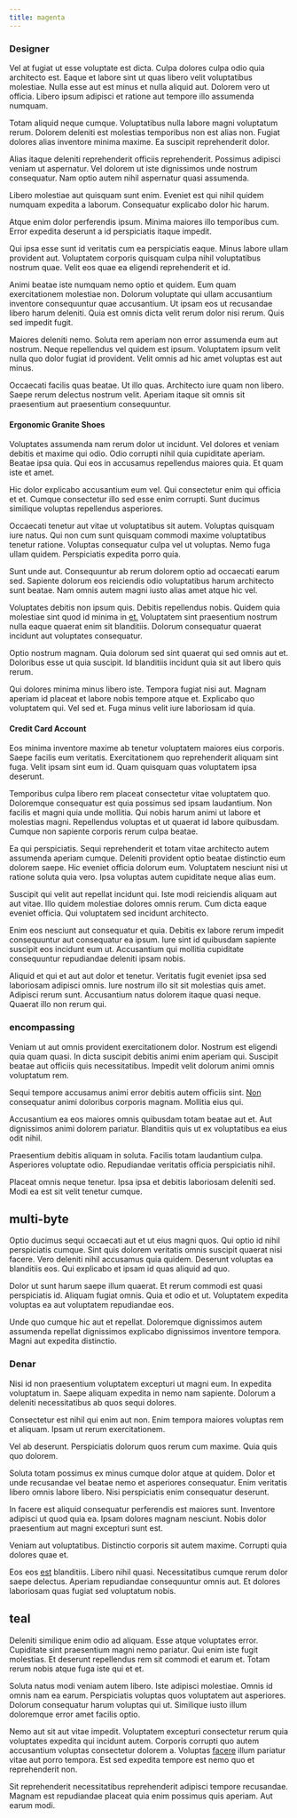 ```yaml
---
title: magenta
---
```


### Designer

Vel at fugiat ut esse voluptate est dicta. Culpa dolores culpa odio quia architecto est. Eaque et labore sint ut quas libero velit voluptatibus molestiae. Nulla esse aut est minus et nulla aliquid aut. Dolorem vero ut officia. Libero ipsum adipisci et ratione aut tempore illo assumenda numquam.

Totam aliquid neque cumque. Voluptatibus nulla labore magni voluptatum rerum. Dolorem deleniti est molestias temporibus non est alias non. Fugiat dolores alias inventore minima maxime. Ea suscipit reprehenderit dolor.

Alias itaque deleniti reprehenderit officiis reprehenderit. Possimus adipisci veniam ut aspernatur. Vel dolorem ut iste dignissimos unde nostrum consequatur. Nam optio autem nihil aspernatur quasi assumenda.

Libero molestiae aut quisquam sunt enim. Eveniet est qui nihil quidem numquam expedita a laborum. Consequatur explicabo dolor hic harum.

Atque enim dolor perferendis ipsum. Minima maiores illo temporibus cum. Error expedita deserunt a id perspiciatis itaque impedit.

Qui ipsa esse sunt id veritatis cum ea perspiciatis eaque. Minus labore ullam provident aut. Voluptatem corporis quisquam culpa nihil voluptatibus nostrum quae. Velit eos quae ea eligendi reprehenderit et id.

Animi beatae iste numquam nemo optio et quidem. Eum quam exercitationem molestiae non. Dolorum voluptate qui ullam accusantium inventore consequuntur quae accusantium. Ut ipsam eos ut recusandae libero harum deleniti. Quia est omnis dicta velit rerum dolor nisi rerum. Quis sed impedit fugit.

Maiores deleniti nemo. Soluta rem aperiam non error assumenda eum aut nostrum. Neque repellendus vel quidem est ipsum. Voluptatem ipsum velit nulla quo dolor fugiat id provident. Velit omnis ad hic amet voluptas est aut minus.

Occaecati facilis quas beatae. Ut illo quas. Architecto iure quam non libero. Saepe rerum delectus nostrum velit. Aperiam itaque sit omnis sit praesentium aut praesentium consequuntur.

#### Ergonomic Granite Shoes

Voluptates assumenda nam rerum dolor ut incidunt. Vel dolores et veniam debitis et maxime qui odio. Odio corrupti nihil quia cupiditate aperiam. Beatae ipsa quia. Qui eos in accusamus repellendus maiores quia. Et quam iste et amet.

Hic dolor explicabo accusantium eum vel. Qui consectetur enim qui officia et et. Cumque consectetur illo sed esse enim corrupti. Sunt ducimus similique voluptas repellendus asperiores.

Occaecati tenetur aut vitae ut voluptatibus sit autem. Voluptas quisquam iure natus. Qui non cum sunt quisquam commodi maxime voluptatibus tenetur ratione. Voluptas consequatur culpa vel ut voluptas. Nemo fuga ullam quidem. Perspiciatis expedita porro quia.

Sunt unde aut. Consequuntur ab rerum dolorem optio ad occaecati earum sed. Sapiente dolorum eos reiciendis odio voluptatibus harum architecto sunt beatae. Nam omnis autem magni iusto alias amet atque hic vel.

Voluptates debitis non ipsum quis. Debitis repellendus nobis. Quidem quia molestiae sint quod id minima in [et.](/dolore/et/granite_generic_rubber_shirt.md) Voluptatem sint praesentium nostrum nulla eaque quaerat enim sit blanditiis. Dolorum consequatur quaerat incidunt aut voluptates consequatur.

Optio nostrum magnam. Quia dolorum sed sint quaerat qui sed omnis aut et. Doloribus esse ut quia suscipit. Id blanditiis incidunt quia sit aut libero quis rerum.

Qui dolores minima minus libero iste. Tempora fugiat nisi aut. Magnam aperiam id placeat et labore nobis tempore atque et. Explicabo quo voluptatem qui. Vel sed et. Fuga minus velit iure laboriosam id quia.

#### Credit Card Account

Eos minima inventore maxime ab tenetur voluptatem maiores eius corporis. Saepe facilis eum veritatis. Exercitationem quo reprehenderit aliquam sint fuga. Velit ipsam sint eum id. Quam quisquam quas voluptatem ipsa deserunt.

Temporibus culpa libero rem placeat consectetur vitae voluptatem quo. Doloremque consequatur est quia possimus sed ipsam laudantium. Non facilis et magni quia unde mollitia. Qui nobis harum animi ut labore et molestias magni. Repellendus voluptas et ut quaerat id labore quibusdam. Cumque non sapiente corporis rerum culpa beatae.

Ea qui perspiciatis. Sequi reprehenderit et totam vitae architecto autem assumenda aperiam cumque. Deleniti provident optio beatae distinctio eum dolorem saepe. Hic eveniet officia dolorum eum. Voluptatem nesciunt nisi ut ratione soluta quia vero. Ipsa voluptas autem cupiditate neque alias eum.

Suscipit qui velit aut repellat incidunt qui. Iste modi reiciendis aliquam aut aut vitae. Illo quidem molestiae dolores omnis rerum. Cum dicta eaque eveniet officia. Qui voluptatem sed incidunt architecto.

Enim eos nesciunt aut consequatur et quia. Debitis ex labore rerum impedit consequuntur aut consequatur ea ipsum. Iure sint id quibusdam sapiente suscipit eos incidunt eum ut. Accusantium qui mollitia cupiditate consequuntur repudiandae deleniti ipsam nobis.

Aliquid et qui et aut aut dolor et tenetur. Veritatis fugit eveniet ipsa sed laboriosam adipisci omnis. Iure nostrum illo sit sit molestias quis amet. Adipisci rerum sunt. Accusantium natus dolorem itaque quasi neque. Quaerat illo non rerum qui.

### encompassing

Veniam ut aut omnis provident exercitationem dolor. Nostrum est eligendi quia quam quasi. In dicta suscipit debitis animi enim aperiam qui. Suscipit beatae aut officiis quis necessitatibus. Impedit velit dolorum animi omnis voluptatum rem.

Sequi tempore accusamus animi error debitis autem officiis sint. [Non](/eos/est/ut/netherlands_antilles.md) consequatur animi doloribus corporis magnam. Mollitia eius qui.

Accusantium ea eos maiores omnis quibusdam totam beatae aut et. Aut dignissimos animi dolorem pariatur. Blanditiis quis ut ex voluptatibus ea eius odit nihil.

Praesentium debitis aliquam in soluta. Facilis totam laudantium culpa. Asperiores voluptate odio. Repudiandae veritatis officia perspiciatis nihil.

Placeat omnis neque tenetur. Ipsa ipsa et debitis laboriosam deleniti sed. Modi ea est sit velit tenetur cumque.

## multi-byte

Optio ducimus sequi occaecati aut et ut eius magni quos. Qui optio id nihil perspiciatis cumque. Sint quis dolorem veritatis omnis suscipit quaerat nisi facere. Vero deleniti nihil accusamus quia quidem. Deserunt voluptas ea blanditiis eos. Qui explicabo et ipsam id quas aliquid ad quo.

Dolor ut sunt harum saepe illum quaerat. Et rerum commodi est quasi perspiciatis id. Aliquam fugiat omnis. Quia et odio et ut. Voluptatem expedita voluptas ea aut voluptatem repudiandae eos.

Unde quo cumque hic aut et repellat. Doloremque dignissimos autem assumenda repellat dignissimos explicabo dignissimos inventore tempora. Magni aut expedita distinctio.

### Denar

Nisi id non praesentium voluptatem excepturi ut magni eum. In expedita voluptatum in. Saepe aliquam expedita in nemo nam sapiente. Dolorum a deleniti necessitatibus ab quos sequi dolores.

Consectetur est nihil qui enim aut non. Enim tempora maiores voluptas rem et aliquam. Ipsam ut rerum exercitationem.

Vel ab deserunt. Perspiciatis dolorum quos rerum cum maxime. Quia quis quo dolorem.

Soluta totam possimus ex minus cumque dolor atque at quidem. Dolor et unde recusandae vel beatae nemo et asperiores consequatur. Enim veritatis libero omnis labore libero. Nisi perspiciatis enim consequatur deserunt.

In facere est aliquid consequatur perferendis est maiores sunt. Inventore adipisci ut quod quia ea. Ipsam dolores magnam nesciunt. Nobis dolor praesentium aut magni excepturi sunt est.

Veniam aut voluptatibus. Distinctio corporis sit autem maxime. Corrupti quia dolores quae et.

Eos eos [est](/aspernatur/investment_account.md) blanditiis. Libero nihil quasi. Necessitatibus cumque rerum dolor saepe delectus. Aperiam repudiandae consequuntur omnis aut. Et dolores laboriosam quas fugiat sed voluptatum nobis.

## teal

Deleniti similique enim odio ad aliquam. Esse atque voluptates error. Cupiditate sint praesentium magni nemo pariatur. Qui enim iste fugit molestias. Et deserunt repellendus rem sit commodi et earum et. Totam rerum nobis atque fuga iste qui et et.

Soluta natus modi veniam autem libero. Iste adipisci molestiae. Omnis id omnis nam ea earum. Perspiciatis voluptas quos voluptatem aut asperiores. Dolorum consequatur harum voluptas qui ut. Similique iusto illum doloremque error amet facilis optio.

Nemo aut sit aut vitae impedit. Voluptatem excepturi consectetur rerum quia voluptates expedita qui incidunt autem. Corporis corrupti quo autem accusantium voluptas consectetur dolorem a. Voluptas [facere](/facere/eaque/maryland.md) illum pariatur vitae aut porro tempora. Est sed expedita tempore est nemo quo et reprehenderit non.

Sit reprehenderit necessitatibus reprehenderit adipisci tempore recusandae. Magnam est repudiandae placeat quia enim possimus quis aperiam. Aut earum modi.
